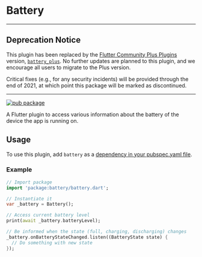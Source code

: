 # Battery

---

## Deprecation Notice

This plugin has been replaced by the [Flutter Community Plus
Plugins](https://plus.fluttercommunity.dev/) version,
[`battery_plus`](https://pub.dev/packages/battery_plus).
No further updates are planned to this plugin, and we encourage all users to
migrate to the Plus version.

Critical fixes (e.g., for any security incidents) will be provided through the
end of 2021, at which point this package will be marked as discontinued.

---

[![pub package](https://img.shields.io/pub/v/battery.svg)](https://pub.dev/packages/battery)

A Flutter plugin to access various information about the battery of the device the app is running on.

## Usage
To use this plugin, add `battery` as a [dependency in your pubspec.yaml file](https://flutter.dev/docs/development/platform-integration/platform-channels).

### Example

``` dart
// Import package
import 'package:battery/battery.dart';

// Instantiate it
var _battery = Battery();

// Access current battery level
print(await _battery.batteryLevel);

// Be informed when the state (full, charging, discharging) changes
_battery.onBatteryStateChanged.listen((BatteryState state) {
  // Do something with new state
});
```
